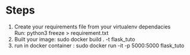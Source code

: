 # Steps

1. Create your requirements file from your virtualenv dependacies\
   Run: python3 freeze > requirement.txt
2. Built your image: sudo docker build . -t flask_tuto
3. run in docker container : sudo docker run -it -p 5000:5000 flask_tuto
